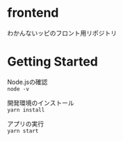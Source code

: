 # frontend
わかんないッピのフロント用リポジトリ

# Getting Started
Node.jsの確認<br>
`node -v`

開発環境のインストール<br>
`yarn install`

アプリの実行<br>
`yarn start`
